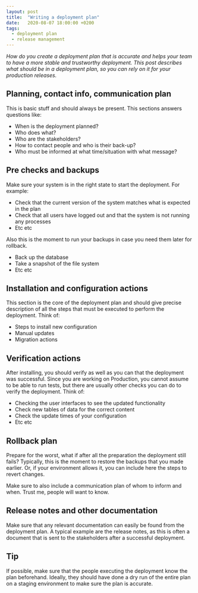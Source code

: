 ```yaml
---
layout: post
title:  "Writing a deployment plan"
date:   2020-08-07 18:00:00 +0200
tags: 
  - deployment plan
  - release management
---
```

*How do you create a deployment plan that is accurate and helps your team to have a more stable and trustworthy deployment. This post describes what should be in a deployment plan, so you can rely on it for your production releases.*

## Planning, contact info, communication plan
This is basic stuff and should always be present. This sections answers questions like:
- When is the deployment planned?
- Who does what?
- Who are the stakeholders?
- How to contact people and who is their back-up?
- Who must be informed at what time/situation with what message?


## Pre checks and backups
Make sure your system is in the right state to start the deployment. For example:
- Check that the current version of the system matches what is expected in the plan
- Check that all users have logged out and that the system is not running any processes
- Etc etc

Also this is the moment to run your backups in case you need them later for rollback.
- Back up the database
- Take a snapshot of the file system
- Etc etc


## Installation and configuration actions
This section is the core of the deployment plan and should give precise description of all the steps that must be executed to perform the deployment. Think of:
- Steps to install new configuration
- Manual updates
- Migration actions


## Verification actions
After installing, you should verify as well as you can that the deployment was successful. Since you are working on Production, you cannot assume to be able to run tests, but there are usually other checks you can do to verify the deployment. Think of:
- Checking the user interfaces to see the updated functionality
- Check new tables of data for the correct content
- Check the update times of your configuration
- Etc etc


## Rollback plan
Prepare for the worst, what if after all the preparation the deployment still fails? Typically, this is the moment to restore the backups that you made earlier. Or, if your environment allows it, you can include here the steps to revert changes. 

Make sure to also include a communication plan of whom to inform and when. Trust me, people will want to know.


## Release notes and other documentation
Make sure that any relevant documentation can easily be found from the deployment plan. A typical example are the release notes, as this is often a document that is sent to the stakeholders after a successful deployment.


## Tip
If possible, make sure that the people executing the deployment know the plan beforehand. Ideally, they should have done a dry run of the entire plan on a staging environment to make sure the plan is accurate.